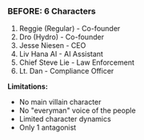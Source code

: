 ### BEFORE: 6 Characters

1. Reggie (Regular) - Co-founder
2. Dro (Hydro) - Co-founder
3. Jesse Niesen - CEO
4. Liv Hana AI - AI Assistant
5. Chief Steve Lie - Law Enforcement
6. Lt. Dan - Compliance Officer

**Limitations:**

- No main villain character
- No "everyman" voice of the people
- Limited character dynamics
- Only 1 antagonist
